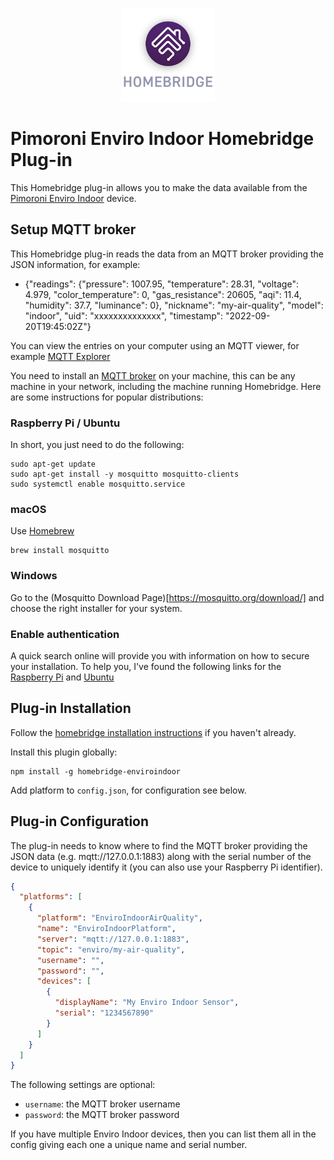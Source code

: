 
<p align="center">

<img src="https://github.com/homebridge/branding/raw/master/logos/homebridge-wordmark-logo-vertical.png" width="150">

</p>


# Pimoroni Enviro Indoor Homebridge Plug-in

This Homebridge plug-in allows you to make the data available from the [Pimoroni Enviro Indoor](https://learn.pimoroni.com/article/getting-started-with-enviro) device.

## Setup MQTT broker

This Homebridge plug-in reads the data from an MQTT broker providing the JSON information, for example:

* {"readings": {"pressure": 1007.95, "temperature": 28.31, "voltage": 4.979, "color_temperature": 0, "gas_resistance": 20605, "aqi": 11.4, "humidity": 37.7, "luminance": 0}, "nickname": "my-air-quality", "model": "indoor", "uid": "xxxxxxxxxxxxxx", "timestamp": "2022-09-20T19:45:02Z"}

You can view the entries on your computer using an MQTT viewer, for example [MQTT Explorer](http://mqtt-explorer.com/)

You need to install an [MQTT broker](http://mosquitto.org/) on your machine, this can be any machine in your network, including the machine running Homebridge. Here are some instructions for popular distributions:

### Raspberry Pi / Ubuntu

In short, you just need to do the following:

    sudo apt-get update
    sudo apt-get install -y mosquitto mosquitto-clients
    sudo systemctl enable mosquitto.service

### macOS

Use [Homebrew](https://brew.sh/)

    brew install mosquitto

### Windows

Go to the (Mosquitto Download Page)[https://mosquitto.org/download/] and choose the right installer for your system.

### Enable authentication

A quick search online will provide you with information on how to secure your installation. To help you, I've found the following links for the 
[Raspberry Pi](https://randomnerdtutorials.com/how-to-install-mosquitto-broker-on-raspberry-pi/) and [Ubuntu](https://www.vultr.com/docs/install-mosquitto-mqtt-broker-on-ubuntu-20-04-server/)

## Plug-in Installation

Follow the [homebridge installation instructions](https://www.npmjs.com/package/homebridge) if you haven't already.

Install this plugin globally:

    npm install -g homebridge-enviroindoor

Add platform to `config.json`, for configuration see below.

## Plug-in Configuration

The plug-in needs to know where to find the MQTT broker providing the JSON data (e.g. mqtt://127.0.0.1:1883) along with the serial number of the device to uniquely identify it (you can also use your Raspberry Pi identifier).

```json
{
  "platforms": [
    {
      "platform": "EnviroIndoorAirQuality",
      "name": "EnviroIndoorPlatform",
      "server": "mqtt://127.0.0.1:1883",
      "topic": "enviro/my-air-quality",
      "username": "",
      "password": "",
      "devices": [
        {
          "displayName": "My Enviro Indoor Sensor",
          "serial": "1234567890"
        }
      ]
    }
  ]
}

```

The following settings are optional:

- `username`: the MQTT broker username
- `password`: the MQTT broker password

If you have multiple Enviro Indoor devices, then you can list them all in the config giving each one a unique name and serial number.